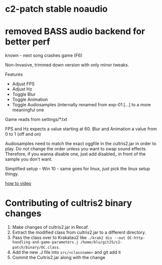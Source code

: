# c2-patch stable noaudio

# removed BASS audio backend for better perf

known - next song crashes game (F6)

Non-Invasive, trimmed down version with only minor tweaks. 

Features
- Adjust FPS
- Adjust Hz
- Toggle Blur
- Toggle Animation
- Toggle Audiosamples (internally renamed from exp-01 [...] to a more meaningful one

Game reads from settings/*.txt

FPS and Hz expects a value starting at 60.
Blur and Animation a value from 0 to 1 (off and on)

Audiosamples need to match the exact oggfile in the cultris2.jar in order to play. Do not change the order unless you want to swap sound effects.
Therefore, if you wanna disable one, just add disabled_ in front of the sample you don't want.

Simplified setup - Win 10 - same goes for linux, just pick the linux setup thingy.

[how to video](https://github.com/zDEFz/c2-patch/raw/stable/setup/c2-setup-w10.mp4)

# Contributing of cultris2 binary changes

1. Make changes of cultris2.jar in Recaf.
2. Extract the modified class from cultris2.jar to a different directory.
3. Pass the class over to Krakatau2 like `./krak2 dis --out OC-http-handling-and-game-parameters.j /home/blu/git25/c2-patch/binary/OC.class`.
4. Add the new .J file into `src/<classname>` and git add it
5. Commit the Cultris2.jar along with the change

